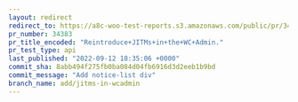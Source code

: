 ```yaml
---
layout: redirect
redirect_to: https://a8c-woo-test-reports.s3.amazonaws.com/public/pr/34383/api/index.html
pr_number: 34383
pr_title_encoded: "Reintroduce+JITMs+in+the+WC+Admin."
pr_test_type: api
last_published: "2022-09-12 18:35:06 +0000"
commit_sha: 8abb494f275fb0ba084d04fb6916d3d2eeb1b9bd
commit_message: "Add notice-list div"
branch_name: add/jitms-in-wcadmin
---
```

